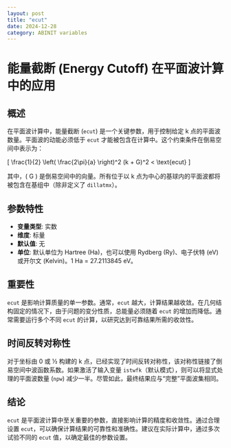 ```yaml
---
layout: post
title: "ecut"
date: 2024-12-28
category: ABINIT variables
---
```

# 能量截断 (Energy Cutoff) 在平面波计算中的应用

## 概述

在平面波计算中，能量截断 (`ecut`) 是一个关键参数，用于控制给定 k 点的平面波数量。平面波的动能必须低于 `ecut` 才能被包含在计算中。这个约束条件在倒易空间中表示为：

\[
\frac{1}{2} \left( \frac{2\pi}{a} \right)^2 (k + G)^2 < \text{ecut}
\]

其中，\( G \) 是倒易空间中的向量。所有位于以 k 点为中心的基球内的平面波都将被包含在基组中（除非定义了 `dillatmx`）。

## 参数特性

- **变量类型**: 实数
- **维度**: 标量
- **默认值**: 无
- **单位**: 默认单位为 Hartree (Ha)，也可以使用 Rydberg (Ry)、电子伏特 (eV) 或开尔文 (Kelvin)。1 Ha = 27.2113845 eV。

## 重要性

`ecut` 是影响计算质量的单一参数。通常，`ecut` 越大，计算结果越收敛。在几何结构固定的情况下，由于问题的变分性质，总能量必须随着 `ecut` 的增加而降低。通常需要运行多个不同 `ecut` 的计算，以研究达到可靠结果所需的收敛性。

## 时间反转对称性

对于坐标由 0 或 ½ 构建的 k 点，已经实现了时间反转对称性，该对称性链接了倒易空间中波函数系数。如果激活了输入变量 `istwfk`（默认模式），则可以将显式处理的平面波数量 (`npw`) 减少一半。尽管如此，最终结果应与“完整”平面波集相同。

## 结论

`ecut` 是平面波计算中至关重要的参数，直接影响计算的精度和收敛性。通过合理设置 `ecut`，可以确保计算结果的可靠性和准确性。建议在实际计算中，通过多次试验不同的 `ecut` 值，以确定最佳的参数设置。